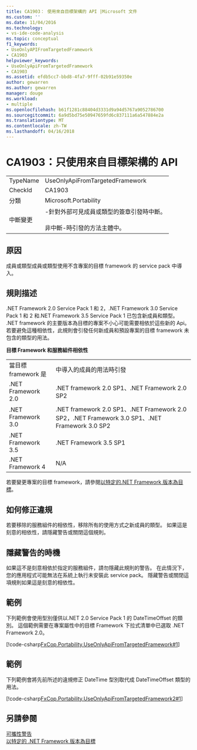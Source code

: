 ```yaml
---
title: CA1903： 使用來自目標架構的 API |Microsoft 文件
ms.custom: ''
ms.date: 11/04/2016
ms.technology:
- vs-ide-code-analysis
ms.topic: conceptual
f1_keywords:
- UseOnlyAPIFromTargetedFramework
- CA1903
helpviewer_keywords:
- UseOnlyApiFromTargetedFramework
- CA1903
ms.assetid: efdb5cc7-bbd8-4fa7-9fff-02b91e59350e
author: gewarren
ms.author: gewarren
manager: douge
ms.workload:
- multiple
ms.openlocfilehash: b61f1281c88404d3331d9a94d5767a9052786700
ms.sourcegitcommit: 6a9d5bd75e50947659fd6c837111a6a547884e2a
ms.translationtype: MT
ms.contentlocale: zh-TW
ms.lasthandoff: 04/16/2018
---
```

# <a name="ca1903-use-only-api-from-targeted-framework"></a>CA1903：只使用來自目標架構的 API
|||  
|-|-|  
|TypeName|UseOnlyApiFromTargetedFramework|  
|CheckId|CA1903|  
|分類|Microsoft.Portability|  
|中斷變更|-針對外部可見成員或類型的簽章引發時中斷。<br /><br /> 非中斷-時引發的方法主體中。|  
  
## <a name="cause"></a>原因  
 成員或類型成員或類型使用不含專案的目標 framework 的 service pack 中導入。  
  
## <a name="rule-description"></a>規則描述  
 .NET Framework 2.0 Service Pack 1 和 2，.NET Framework 3.0 Service Pack 1 和 2 和.NET Framework 3.5 Service Pack 1 已包含新成員和類型。 .NET framework 的主要版本為目標的專案不小心可能需要相依於這些新的 Api。 若要避免這種相依性，此規則會引發任何新成員和預設專案的目標 framework 未包含的類型的用法。  
  
 **目標 Framework 和服務組件相依性**  
  
|||  
|-|-|  
|當目標 framework 是|中導入的成員的用法時引發|  
|.NET Framework 2.0|.NET framework 2.0 SP1、.NET Framework 2.0 SP2|  
|.NET Framework 3.0|.NET framework 2.0 SP1、.NET Framework 2.0 SP2，.NET Framework 3.0 SP1、.NET Framework 3.0 SP2|  
|.NET Framework 3.5|.NET Framework 3.5 SP1|  
|.NET Framework 4|N/A|  
  
 若要變更專案的目標 framework，請參閱[以特定的.NET Framework 版本為目標](../ide/targeting-a-specific-dotnet-framework-version.md)。  
  
## <a name="how-to-fix-violations"></a>如何修正違規  
 若要移除的服務組件的相依性，移除所有的使用方式之新成員的類型。 如果這是刻意的相依性，請隱藏警告或關閉這個規則。  
  
## <a name="when-to-suppress-warnings"></a>隱藏警告的時機  
 如果這不是刻意相依於指定的服務組件，請勿隱藏此規則的警告。 在此情況下，您的應用程式可能無法在系統上執行未安裝此 service pack。 隱藏警告或關閉這項規則如果這是刻意的相依性。  
  
## <a name="example"></a>範例  
 下列範例會使用型別僅供以.NET 2.0 Service Pack 1 的 DateTimeOffset 的類別。 這個範例需要在專案屬性中的目標 Framework 下拉式清單中已選取 .NET Framework 2.0。  
  
 [!code-csharp[FxCop.Portability.UseOnlyApiFromTargetedFramework#1](../code-quality/codesnippet/CSharp/ca1903-use-only-api-from-targeted-framework_1.cs)]  
  
## <a name="example"></a>範例  
 下列範例會將先前所述的違規修正 DateTime 型別取代成 DateTimeOffset 類型的用法。  
  
 [!code-csharp[FxCop.Portability.UseOnlyApiFromTargetedFramework2#1](../code-quality/codesnippet/CSharp/ca1903-use-only-api-from-targeted-framework_2.cs)]  
  
## <a name="see-also"></a>另請參閱  
 [可攜性警告](../code-quality/portability-warnings.md)   
 [以特定的 .NET Framework 版本為目標](../ide/targeting-a-specific-dotnet-framework-version.md)